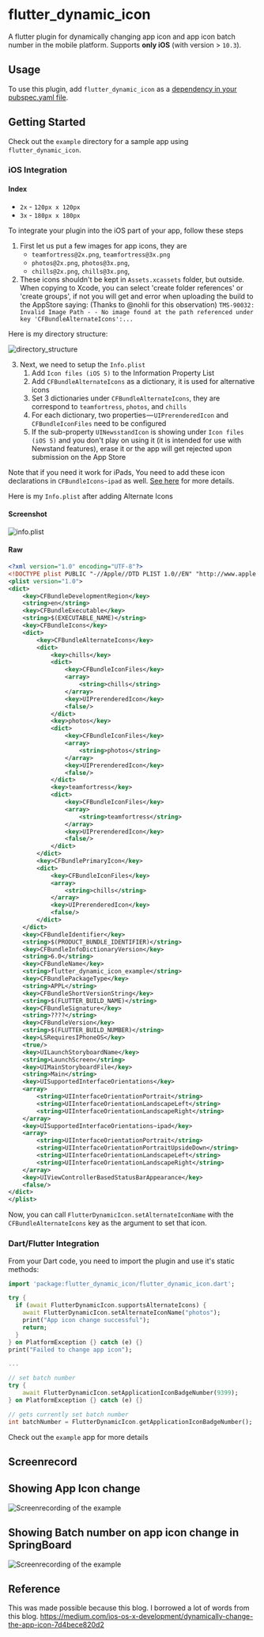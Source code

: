 # flutter_dynamic_icon

A flutter plugin for dynamically changing app icon and app icon batch number in the mobile platform. Supports **only iOS** (with version > `10.3`).

## Usage

To use this plugin, add `flutter_dynamic_icon` as a [dependency in your pubspec.yaml file](https://flutter.io/platform-plugins/).

## Getting Started

Check out the `example` directory for a sample app using `flutter_dynamic_icon`.

### iOS Integration

#### Index
* `2x` - `120px x 120px`  
* `3x` - `180px x 180px`

To integrate your plugin into the iOS part of your app, follow these steps

1. First let us put a few images for app icons, they are 
    * `teamfortress@2x.png`, `teamfortress@3x.png` 
    * `photos@2x.png`, `photos@3x.png`, 
    * `chills@2x.png`, `chills@3x.png`,
2. These icons shouldn't be kept in `Assets.xcassets` folder, but outside. When copying to Xcode, you can select 'create folder references' or 'create groups', if not you will get and error when uploading the build to the AppStore saying: (Thanks to @nohli for this observation)
`TMS-90032: Invalid Image Path - - No image found at the path referenced under key 'CFBundleAlternateIcons':...`

Here is my directory structure:

![directory_structure](https://raw.githubusercontent.com/tastelessjolt/flutter_dynamic_icon/master/imgs/directory_structure.png)

3. Next, we need to setup the `Info.plist`
    1. Add `Icon files (iOS 5)` to the Information Property List
    2. Add `CFBundleAlternateIcons` as a dictionary, it is used for alternative icons
    3. Set 3 dictionaries under `CFBundleAlternateIcons`, they are correspond to `teamfortress`, `photos`, and `chills`
    4. For each dictionary, two properties — `UIPrerenderedIcon` and `CFBundleIconFiles` need to be configured
	5. If the sub-property `UINewsstandIcon` is showing under `Icon files (iOS 5)` and you don't play on using it (it is intended for use with Newstand features), erase it or the app will get rejected upon submission on the App Store


Note that if you need it work for iPads, You need to add these icon declarations in `CFBundleIcons~ipad` as well. [See here](https://developer.apple.com/library/archive/documentation/General/Reference/InfoPlistKeyReference/Articles/CoreFoundationKeys.html#//apple_ref/doc/uid/TP40009249-SW14) for more details.

Here is my `Info.plist` after adding Alternate Icons
#### Screenshot

![info.plist](https://raw.githubusercontent.com/tastelessjolt/flutter_dynamic_icon/master/imgs/info-plist.png)

#### Raw
```xml
<?xml version="1.0" encoding="UTF-8"?>
<!DOCTYPE plist PUBLIC "-//Apple//DTD PLIST 1.0//EN" "http://www.apple.com/DTDs/PropertyList-1.0.dtd">
<plist version="1.0">
<dict>
	<key>CFBundleDevelopmentRegion</key>
	<string>en</string>
	<key>CFBundleExecutable</key>
	<string>$(EXECUTABLE_NAME)</string>
	<key>CFBundleIcons</key>
	<dict>
		<key>CFBundleAlternateIcons</key>
		<dict>
			<key>chills</key>
			<dict>
				<key>CFBundleIconFiles</key>
				<array>
					<string>chills</string>
				</array>
				<key>UIPrerenderedIcon</key>
				<false/>
			</dict>
			<key>photos</key>
			<dict>
				<key>CFBundleIconFiles</key>
				<array>
					<string>photos</string>
				</array>
				<key>UIPrerenderedIcon</key>
				<false/>
			</dict>
			<key>teamfortress</key>
			<dict>
				<key>CFBundleIconFiles</key>
				<array>
					<string>teamfortress</string>
				</array>
				<key>UIPrerenderedIcon</key>
				<false/>
			</dict>
		</dict>
		<key>CFBundlePrimaryIcon</key>
		<dict>
			<key>CFBundleIconFiles</key>
			<array>
				<string>chills</string>
			</array>
			<key>UIPrerenderedIcon</key>
			<false/>
		</dict>
	</dict>
	<key>CFBundleIdentifier</key>
	<string>$(PRODUCT_BUNDLE_IDENTIFIER)</string>
	<key>CFBundleInfoDictionaryVersion</key>
	<string>6.0</string>
	<key>CFBundleName</key>
	<string>flutter_dynamic_icon_example</string>
	<key>CFBundlePackageType</key>
	<string>APPL</string>
	<key>CFBundleShortVersionString</key>
	<string>$(FLUTTER_BUILD_NAME)</string>
	<key>CFBundleSignature</key>
	<string>????</string>
	<key>CFBundleVersion</key>
	<string>$(FLUTTER_BUILD_NUMBER)</string>
	<key>LSRequiresIPhoneOS</key>
	<true/>
	<key>UILaunchStoryboardName</key>
	<string>LaunchScreen</string>
	<key>UIMainStoryboardFile</key>
	<string>Main</string>
	<key>UISupportedInterfaceOrientations</key>
	<array>
		<string>UIInterfaceOrientationPortrait</string>
		<string>UIInterfaceOrientationLandscapeLeft</string>
		<string>UIInterfaceOrientationLandscapeRight</string>
	</array>
	<key>UISupportedInterfaceOrientations~ipad</key>
	<array>
		<string>UIInterfaceOrientationPortrait</string>
		<string>UIInterfaceOrientationPortraitUpsideDown</string>
		<string>UIInterfaceOrientationLandscapeLeft</string>
		<string>UIInterfaceOrientationLandscapeRight</string>
	</array>
	<key>UIViewControllerBasedStatusBarAppearance</key>
	<false/>
</dict>
</plist>

```

Now, you can call `FlutterDynamicIcon.setAlternateIconName` with the `CFBundleAlternateIcons` key as the argument to set that icon.

### Dart/Flutter Integration

From your Dart code, you need to import the plugin and use it's static methods:

```dart 
import 'package:flutter_dynamic_icon/flutter_dynamic_icon.dart';

try {
  if (await FlutterDynamicIcon.supportsAlternateIcons) {
    await FlutterDynamicIcon.setAlternateIconName("photos");
    print("App icon change successful");
    return;
  }
} on PlatformException {} catch (e) {}
print("Failed to change app icon");

...

// set batch number
try {
	await FlutterDynamicIcon.setApplicationIconBadgeNumber(9399);
} on PlatformException {} catch (e) {}

// gets currently set batch number
int batchNumber = FlutterDynamicIcon.getApplicationIconBadgeNumber();

```

Check out the `example` app for more details

## Screenrecord

## Showing App Icon change
![Screenrecording of the example](https://raw.githubusercontent.com/tastelessjolt/flutter_dynamic_icon/master/imgs/screen.gif)

## Showing Batch number on app icon change in SpringBoard
![Screenrecording of the example](https://raw.githubusercontent.com/tastelessjolt/flutter_dynamic_icon/master/imgs/batch.gif)

## Reference 

This was made possible because this blog. I borrowed a lot of words from this blog.
https://medium.com/ios-os-x-development/dynamically-change-the-app-icon-7d4bece820d2
